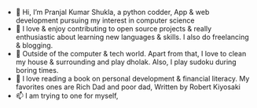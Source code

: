 - 👋 Hi, I’m Pranjal Kumar Shukla, a python codder, App & web development pursuing my interest in computer science
- 👀 I love & enjoy contributing to open source projects & really enthusiastic about learning new languages & skills. I also do freelancing & blogging.
- 🌱 Outside of the computer & tech world. Apart from that, I love to clean my house & surrounding and play dholak. Also, I play sudoku during boring times.
- 💞️ I love reading a book on personal development & financial literacy. My favorites ones are  Rich Dad and poor dad, Written by Robert Kiyosaki 
- 📫 I am trying to one for myself,
<!---
pranjalkumarshukla/pranjalkumarshukla is a ✨ special ✨ repository because its `README.md` (this file) appears on your GitHub profile.
You can click the Preview link to take a look at your changes.
--->
